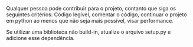 Qualquer pessoa pode contribuir para o projeto, contanto que siga os seguintes critérios: Código legível, comentar o código, continuar o projeto em python
ao menos que não seja mais possível, visar performance.

Se utilizar uma biblioteca não build-in, atualize o arquivo setup.py e adicione esse dependência.
